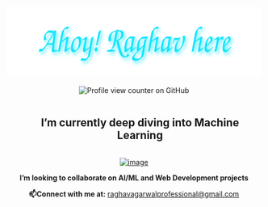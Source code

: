 <div align="center">
  <img src="./Animation.svg" width="640" height="140" alt="Ahoy! Raghav here">
</div>

<p align="center">
  <img src="https://komarev.com/ghpvc/?username=Phoenix-tear" alt="Profile view counter on GitHub">
</p>

<div id="user-content-toc" align="center">
  <ul>
    <summary>
      <h2 style="display: inline-block">I’m currently deep diving into Machine Learning</h2>
    </summary>
  </ul>

[![image](https://img.icons8.com/?size=100&id=60ZV_wYC0BM2&format=png&color=000000)](https://www.linkedin.com/in/raghav-agarwal-7019a5290/)

<p align="center"><strong>I’m looking to collaborate on AI/ML and Web Development projects</strong></p>

<p align="center"><strong>📫Connect with me at:</strong> 
<a href="mailto:raghavagarwalprofessional@gmail.com">raghavagarwalprofessional@gmail.com</a>
</p>

